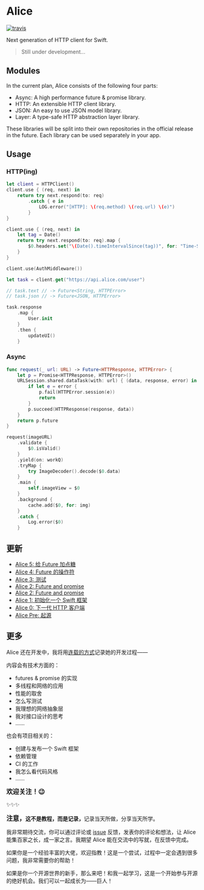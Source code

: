 # Alice

[![travis](https://img.shields.io/travis/luoxiu/Alice.svg)](https://travis-ci.org/luoxiu/Alice)

Next generation of HTTP client for Swift.

> Still under development...

## Modules

In the current plan, Alice consists of the following four parts:

- Async: A high performance future & promise library.
- HTTP: An extensible HTTP client library.
- JSON: An easy to use JSON model library.
- Layer: A type-safe HTTP abstraction layer library.

These libraries will be split into their own repositories in the official release in the future. Each library can be used separately in your app.

## Usage

### HTTP(ing)

```swift
let client = HTTPClient()
client.use { (req, next) in
    return try next.respond(to: req)
        .catch { e in
            LOG.error("[HTTP]: \(req.method) \(req.url) \(e)")
        }
}

client.use { (req, next) in
    let tag = Date()
    return try next.respond(to: req).map {
        $0.headers.set("\(Date().timeIntervalSince(tag))", for: "Time-Spent")
    }
}

client.use(AuthMiddleware())

let task = client.get("https://api.alice.com/user")

// task.text // -> Future<String, HTTPError>
// task.json // -> Future<JSON, HTTPError>

task.response
    .map { 
        User.init
    }
    .then {
        updateUI()
    }
```

### Async

```swift
func request(_ url: URL) -> Future<HTTPResponse, HTTPError> {
    let p = Promise<HTTPResponse, HTTPError>()
    URLSession.shared.dataTask(with: url) { (data, response, error) in
        if let e = error {
            p.fail(HTTPError.session(e))
            return
        }
        p.succeed(HTTPResponse(response, data))
    }
    return p.future
}

request(imageURL)
    .validate {
        $0.isValid()
    }
    .yield(on: workQ)
    .tryMap {
        try ImageDecoder().decode($0.data)
    }
    .main {
        self.imageView = $0
    }
    .background {
        cache.add($0, for: img)
    }
    .catch {
        Log.error($0)
    }
```

## 更新

- [Alice 5: 给 Future 加点糖](https://v2ambition.com/posts/alice-5-add-some-sugar-to-future/)
- [Alice 4: Future 的操作符](https://v2ambition.com/posts/alice-4-future-operators/)
- [Alice 3: 测试](https://v2ambition.com/posts/alice-3-test/)
- [Alice 2: Future and promise](https://v2ambition.com/posts/alice-2-future-and-promise/)
- [Alice 2: Future and promise](https://v2ambition.com/posts/alice-2-future-and-promise/)
- [Alice 1: 初始化一个 Swift 框架](https://v2ambition.com/posts/alice-1-init-a-swift-package/)
- [Alice 0: 下一代 HTTP 客户端](https://v2ambition.com/posts/alice-0-next-generation-of-http-client/)
- [Alice Pre: 起源](https://v2ambition.com/posts/alice-pre/)

## 更多

Alice 还在开发中，我将用[连载的方式](https://v2ambition.com/tags/alice-serial/)记录她的开发过程——

内容会有技术方面的：

- futures & promise 的实现
- 多线程和网络的应用
- 性能的取舍
- 怎么写测试
- 我理想的网络抽象层
- 我对接口设计的思考
- ……

也会有项目相关的：

- 创建与发布一个 Swift 框架
- 依赖管理
- CI 的工作
- 我怎么看代码风格
- ……

<b><big>欢迎关注！😉</big></b>

✨✨✨

<b><big>注意，</big>这不是教程，而是记录，</b>记录当天所做，分享当天所学。

我非常期待交流，你可以通过评论或 [issue](https://github.com/luoxiu/alice/issues) 反馈，发表你的评论和想法，让 Alice 能集百家之长，成一家之言。我期望 Alice 能在交流中的写就，在反馈中完成。

如果你是一个经验丰富的大佬，欢迎指教！这是一个尝试，过程中一定会遇到很多问题，我非常需要你的帮助！

如果是你一个开源世界的新手，那么来吧！和我一起学习，这是一个开始参与开源的绝好机会。我们可以一起成长为——巨人！
